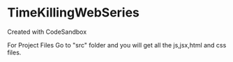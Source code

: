 # TimeKillingWebSeries
Created with CodeSandbox

For Project Files Go to "src" folder and you will get all the js,jsx,html and css files.
